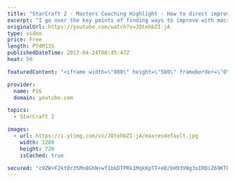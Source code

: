 ```yaml
---
title: "StarCraft 2 - Masters Coaching Highlight - How to direct improvement with macro play"
excerpt: "I go over the key points of finding ways to improve with macro play: Looking at 1) Macro, 2) Scouting, 3) Understanding other races builds and tells 4)  -- Watch live at https://www.twitch.tv/x5_pig"
originalUrl: https://youtube.com/watch?v=JOtehbZI-jA
type: video
price: Free
length: PT4M13S
publishedDateTime: 2017-04-24T08:45:47Z
heat: 50

featuredContent: "<iframe width=\"800\" height=\"500\" frameborder=\"0\" src=\"https://www.youtube.com/embed/JOtehbZI-jA\" allow=\"accelerometer; autoplay; encrypted-media; gyroscope; picture-in-picture\" allowfullscreen></iframe>"

provider:
  name: PiG
  domain: youtube.com

topics:
  - StarCraft 2

images:
  - url: https://i.ytimg.com/vi/JOtehbZI-jA/maxresdefault.jpg
    width: 1280
    height: 720
    isCached: true

secured: "c9ZW+F2kt0r35Mn8GhN+wf1bkDTPRk1MqkKpTT+eD/bH93VWg3oIRQiZ69KTHufODZlCQ9lZg12PTBpWhYyBsx5syZllfXsRav78xL5aTikivgyd0k3YzxcF3fpaL17cIHeNbyWKdQbr1nz5asE/fWoYY/c07DPl3/3O7qxaeWPdwJ0HrzZsDlYm1cLrDK3QLy3EGfusIAnzWWBOVxe/WA0H/OkH36b60nVkaHrOtee4BlmARqm6uX+bu0YLLmWCedjZqlrZO1vDDGATLk0H5DCAWd4AdgW45t0wJu3f5JxZJhHI13TaSnE8vQS/l9ZwQdhG95FC5yz+RVP7Xl0FiMl0I/G3wWf54c2GdXdUvP1PA+XrbNwc3VgF5a65x5HRM3hgJsD6LAS0Rr1/zB2xzdTxNOzQ3GnufThpSmykchY=;UMwuaRCi2Km9lBs8MFxYwA=="
---
```


